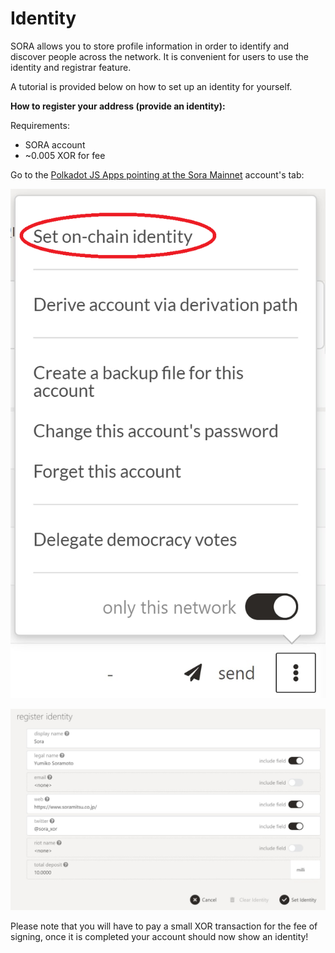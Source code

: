 # Identity

SORA allows you to store profile information in order to identify and discover people across the network. It is convenient for users to use the identity and registrar feature.

A tutorial is provided below on how to set up an identity for yourself.

**How to register your address (provide an identity):**

Requirements:&#x20;

* SORA account
* \~0.005 XOR for fee

Go to the [Polkadot JS Apps pointing at the Sora Mainnet](https://polkadot.js.org/apps/?rpc=wss%3A%2F%2Fws.sora2.soramitsu.co.jp#/accounts) account's tab:

![Step 1: Click on the hamburger menu icon on the account you wish to register an identity to and select "Set on-chain identity"](<../.gitbook/assets/image (6).png>)



![Step 2: Register your Identity and click on Set Identity when finished ](<../.gitbook/assets/image (15).png>)

Please note that you will have to pay a small XOR transaction for the fee of signing, once it is completed your account should now show an identity!

